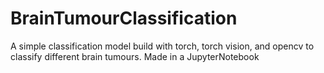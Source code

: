 # BrainTumourClassification
A simple classification model build with torch, torch vision, and opencv to classify different brain tumours. Made in a JupyterNotebook

